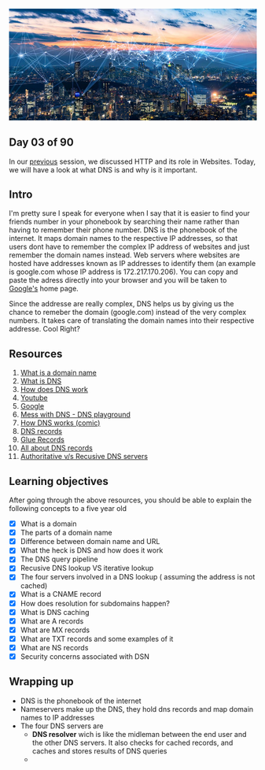 ![Internet](../avatar.jpg)

## Day 03 of 90 
In our [previous](../day02) session, we discussed HTTP and its  role in Websites. Today, we will have a look at what DNS is and why is it important. 

## Intro
I'm pretty sure I speak for everyone when I say that it is easier to find your friends number in your phonebook by searching their name rather than having to remember their phone number. DNS is the phonebook of the internet. It maps domain names to the respective IP addresses, so that users dont have to remember the complex IP address of websites and just remember the domain names instead.  Web servers where websites are hosted have addresses known as IP addresses to identify them (an example is google.com  whose IP address is 172.217.170.206). You can copy and paste the adress directly into your browser and you will be taken to [Google's](https://google.com) home page.

 Since the addresse are really complex, DNS helps us by giving us the chance to remeber the domain (google.com) instead of the  very complex numbers. It takes care of translating the domain names into their respective addresse. Cool Right?

 ## Resources 
 
 1. [What is a domain name](https://www.cloudflare.com/en-gb/learning/dns/glossary/what-is-a-domain-name/)
 2. [What is DNS](https://www.cloudflare.com/en-gb/learning/dns/what-is-dns/)
 3. [How does DNS work](https://www.youtube.com/watch?v=Y4cRx19nhJk)
 4. [Youtube](https://www.youtube.com/results?search_query=how+DNS+works)
 5. [Google](https://www.google.com/search?q=how+DNS+works)
 6. [Mess with DNS - DNS playground](https://messwithdns.net/)
 7. [How DNS works (comic)](https://howdns.works/ep1/)
 8. [DNS records](https://www.youtube.com/watch?v=7lxgpKh_fRY)
 9. [Glue Records](https://www.youtube.com/watch?v=e48AyJOA9W8)
 10. [All about DNS records](https://www.youtube.com/watch?v=YV5tkQYcvfg)
 11. [Authoritative v/s Recusive DNS servers](https://umbrella.cisco.com/blog/what-is-the-difference-between-authoritative-and-recursive-dns-nameservers)

 ## Learning objectives
 After going through the above resources, you should be able to explain the following concepts to a five year old

 * [X] What is a domain
 * [X] The parts of a domain name
 * [X] Difference between domain name and URL
 * [X] What the heck is DNS and how does it work
 * [X] The DNS query pipeline
 * [X] Recusive DNS lookup VS iterative lookup
 * [X] The four servers involved in a DNS lookup ( assuming the address is not cached)
 * [X] What is a CNAME record
 * [X] How does  resolution for subdomains happen?
 * [X] What is DNS caching 
 * [X] What are A records
 * [X] What are MX records 
 * [X] What are TXT records and some examples of it
 * [X] What are NS records
 * [X] Security concerns associated with DSN

 ## Wrapping up
 - DNS is the phonebook of the internet
 - Nameservers make up the DNS, they hold dns records and map domain names to IP addresses
 - The four DNS servers are 
    - __DNS resolver__  wich is like the midleman between the end user and the other DNS servers. It also checks for cached records, and caches and stores results of DNS queries 
    - 